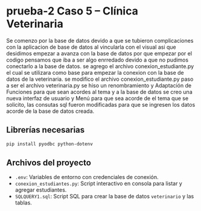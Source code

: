 # prueba-2 Caso 5 – Clínica Veterinaria

Se comenzo por la base de datos devido a que se tubieron complicaciones con la aplicacion de base de datos al vincularla con el visual asi que desidimos empezar a avanza con la base de datos por que empezar por el codigo pensamos que iba a ser algo enrredado devido a que no pudimos conectarlo a la base de datos.
se agrego el archivo conexion_estudiante.py el cual se utilizara como base para empezar la conexion con la base de datos de la veterinaria.
se modifico el archivo conexion_estudiante.py paso a ser el archivo veterinaria.py se hiso un renombramiento y Adaptación de Funciones para que sean acordes al tema y a la base de datos se creo una nueva interfaz de usuario y Menú para que sea acorde de el tema que se solicito, las consutas sql fueron modificadas para que se ingresen los datos acorde de la base de datos creada.

## Librerías necesarias

```bash
pip install pyodbc python-dotenv
```

## Archivos del proyecto

- `.env`: Variables de entorno con credenciales de conexión.
- `conexion_estudiantes.py`: Script interactivo en consola para listar y agregar estudiantes.
- `SQLQUERY1.sql`: Script SQL para crear la base de datos `veterinario` y las tablas.
